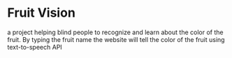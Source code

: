 # Fruit Vision
a project helping blind people to recognize and learn about the color of the fruit. By typing the fruit name the website will tell the color of the fruit using text-to-speech API
